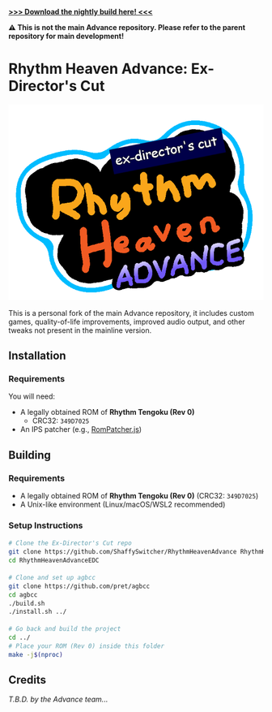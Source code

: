 [**>>> Download the nightly build here! <<<**](https://nightly.link/ShaffySwitcher/RhythmHeavenAdvance/workflows/build/main/rhythmheavenadvance-nightly.zip)

**⚠️ This is not the main Advance repository. Please refer to the parent repository for main development!**

# Rhythm Heaven Advance: Ex-Director's Cut
![Rhythm Heaven Advance : Ex-Director's Cut](images/logo.png?raw=true "Rhythm Heaven Advance : Ex-Director's Cut")

This is a personal fork of the main Advance repository, it includes custom games, quality-of-life improvements, improved audio output, and other tweaks not present in the mainline version.

## Installation
### Requirements

You will need:
* A legally obtained ROM of **Rhythm Tengoku (Rev 0)**
  - CRC32: `349D7025`
* An IPS patcher (e.g., [RomPatcher.js](https://www.marcrobledo.com/RomPatcher.js/))

## Building

### Requirements
- A legally obtained ROM of **Rhythm Tengoku (Rev 0)** (CRC32: `349D7025`)
- A Unix-like environment (Linux/macOS/WSL2 recommended)

### Setup Instructions
```bash
# Clone the Ex-Director's Cut repo
git clone https://github.com/ShaffySwitcher/RhythmHeavenAdvance RhythmHeavenAdvanceEDC
cd RhythmHeavenAdvanceEDC

# Clone and set up agbcc
git clone https://github.com/pret/agbcc
cd agbcc
./build.sh
./install.sh ../

# Go back and build the project
cd ../
# Place your ROM (Rev 0) inside this folder
make -j$(nproc)
```

## Credits
*T.B.D. by the Advance team...*